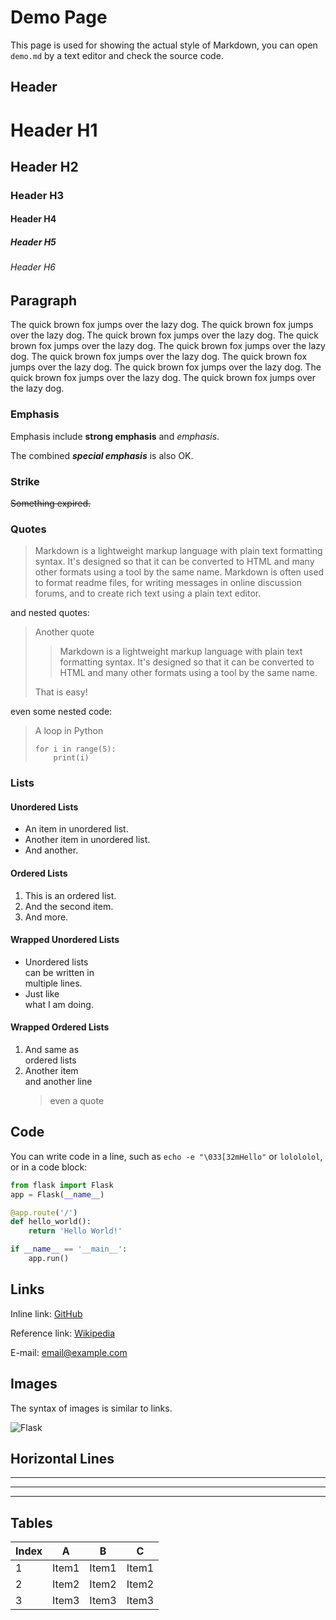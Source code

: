 # Demo Page

This page is used for showing the actual style of Markdown, you can open `demo.md` by a text editor and check the source code.

## Header

# Header H1

## Header H2

### Header H3

#### Header H4

##### Header H5

###### Header H6

## Paragraph

The quick brown fox jumps over the lazy dog. The quick brown fox jumps over the lazy dog. The quick brown fox jumps over the lazy dog. The quick brown fox jumps over the lazy dog. The quick brown fox jumps over the lazy dog. The quick brown fox jumps over the lazy dog. The quick brown fox jumps over the lazy dog. The quick brown fox jumps over the lazy dog. The quick brown fox jumps over the lazy dog. The quick brown fox jumps over the lazy dog. 

### Emphasis

Emphasis include **strong emphasis** and *emphasis*.

The combined ***special emphasis*** is also OK.

### Strike

~~Something expired.~~

### Quotes

> Markdown is a lightweight markup language with plain text formatting syntax.
> It's designed so that it can be converted to HTML and many other formats
> using a tool by the same name. Markdown is often used to format readme files,
> for writing messages in online discussion forums, and to create rich text
> using a plain text editor. 

and nested quotes:

> Another quote
> > Markdown is a lightweight markup language with plain text formatting syntax.
> > It's designed so that it can be converted to HTML and many other formats
> > using a tool by the same name.
>
> That is easy!

even some nested code:

> A loop in Python
>
>     for i in range(5):
>         print(i)
>

### Lists

#### Unordered Lists

* An item in unordered list.
* Another item in unordered list.
* And another.

#### Ordered Lists

1. This is an ordered list.
2. And the second item.
3. And more.

#### Wrapped Unordered Lists

* Unordered lists  
  can be written in  
  multiple lines.
* Just like  
  what I am doing.

#### Wrapped Ordered Lists

1. And same as  
   ordered lists
2. Another item  
   and another line  
   > even a quote

## Code

You can write code in a line, such as `echo -e "\033[32mHello"` or `lolololol`, or in a code block:

```python
from flask import Flask
app = Flask(__name__)

@app.route('/')
def hello_world():
    return 'Hello World!'

if __name__ == '__main__':
    app.run()
```

## Links

Inline link: [GitHub](https://github.com/)

Reference link: [Wikipedia][1]

E-mail: <email@example.com>

[1]: https://www.wikipedia.org/

## Images

The syntax of images is similar to links.

![Flask](http://flask.pocoo.org/static/logo.png "a picture")

## Horizontal Lines

***

---

* * *

## Tables

| Index | A | B | C |
|-|-|-|-|
| 1 | Item1 | Item1 | Item1 |
| 2 | Item2 | Item2 | Item2 |
| 3 | Item3 | Item3 | Item3 |
